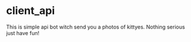 # client_api
This is simple api bot witch send you a photos of kittyes. Nothing serious just have fun!